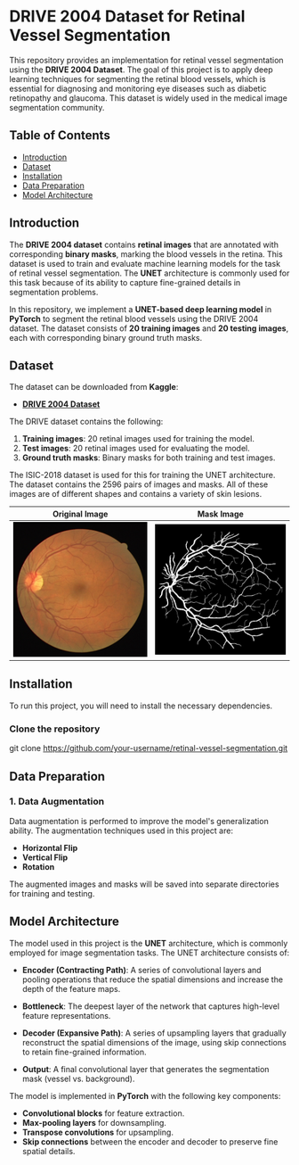 # DRIVE 2004 Dataset for Retinal Vessel Segmentation

This repository provides an implementation for retinal vessel segmentation using the **DRIVE 2004 Dataset**. The goal of this project is to apply deep learning techniques for segmenting the retinal blood vessels, which is essential for diagnosing and monitoring eye diseases such as diabetic retinopathy and glaucoma. This dataset is widely used in the medical image segmentation community.

## Table of Contents

- [Introduction](#introduction)
- [Dataset](#dataset)
- [Installation](#installation)
- [Data Preparation](#data-preparation)
- [Model Architecture](#model-architecture)


## Introduction

The **DRIVE 2004 dataset** contains **retinal images** that are annotated with corresponding **binary masks**, marking the blood vessels in the retina. This dataset is used to train and evaluate machine learning models for the task of retinal vessel segmentation. The **UNET** architecture is commonly used for this task because of its ability to capture fine-grained details in segmentation problems.

In this repository, we implement a **UNET-based deep learning model** in **PyTorch** to segment the retinal blood vessels using the DRIVE 2004 dataset. The dataset consists of **20 training images** and **20 testing images**, each with corresponding binary ground truth masks.

## Dataset

The dataset can be downloaded from **Kaggle**:

- **[DRIVE 2004 Dataset](https://www.kaggle.com/datasets/zionfuo/drive2004)**

The DRIVE dataset contains the following:

1. **Training images**: 20 retinal images used for training the model.
2. **Test images**: 20 retinal images used for evaluating the model.
3. **Ground truth masks**: Binary masks for both training and test images.

The ISIC-2018 dataset is used for this for training the UNET architecture. The dataset contains the 2596 pairs of images and masks. All of these images are of different shapes and contains a variety of skin lesions.


Original Image             |  Mask Image
:-------------------------:|:-------------------------:
![](img/image.png)  |  ![](img/mask.png)

## Installation

To run this project, you will need to install the necessary dependencies.

### Clone the repository

git clone https://github.com/your-username/retinal-vessel-segmentation.git


## Data Preparation

### 1. Data Augmentation
Data augmentation is performed to improve the model's generalization ability. The augmentation techniques used in this project are:

- **Horizontal Flip**
- **Vertical Flip**
- **Rotation**

The augmented images and masks will be saved into separate directories for training and testing.

## Model Architecture

The model used in this project is the **UNET** architecture, which is commonly employed for image segmentation tasks. The UNET architecture consists of:

- **Encoder (Contracting Path)**: A series of convolutional layers and pooling operations that reduce the spatial dimensions and increase the depth of the feature maps.
  
- **Bottleneck**: The deepest layer of the network that captures high-level feature representations.
  
- **Decoder (Expansive Path)**: A series of upsampling layers that gradually reconstruct the spatial dimensions of the image, using skip connections to retain fine-grained information.
  
- **Output**: A final convolutional layer that generates the segmentation mask (vessel vs. background).

The model is implemented in **PyTorch** with the following key components:

- **Convolutional blocks** for feature extraction.
- **Max-pooling layers** for downsampling.
- **Transpose convolutions** for upsampling.
- **Skip connections** between the encoder and decoder to preserve fine spatial details.


